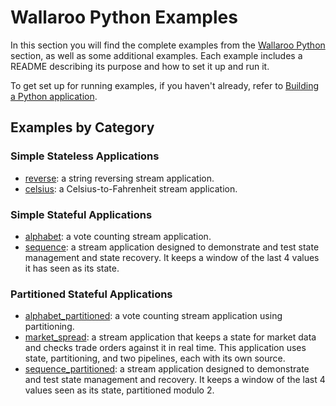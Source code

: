 # Wallaroo Python Examples

In this section you will find the complete examples from the [Wallaroo Python](/book/python/intro.md) section, as well as some additional examples. Each example includes a README describing its purpose and how to set it up and run it.

To get set up for running examples, if you haven't already, refer to [Building a Python application](/book/python/building.md).

## Examples by Category

### Simple Stateless Applications

- [reverse](reverse/): a string reversing stream application.
- [celsius](celsius/): a Celsius-to-Fahrenheit stream application.

### Simple Stateful Applications

- [alphabet](alphabet/): a vote counting stream application.
- [sequence](sequence/): a stream application designed to demonstrate and test state management and state recovery. It keeps a window of the last 4 values it has seen as its state.

### Partitioned Stateful Applications

- [alphabet_partitioned](alphabet_partitioned/): a vote counting stream application using partitioning.
- [market_spread](market_spread/): a stream application that keeps a state for market data and checks trade orders against it in real time. This application uses state, partitioning, and two pipelines, each with its own source.
- [sequence_partitioned](sequence_partitioned/): a stream application designed to demonstrate and test state management and recovery. It keeps a window of the last 4 values seen as its state, partitioned modulo 2.


